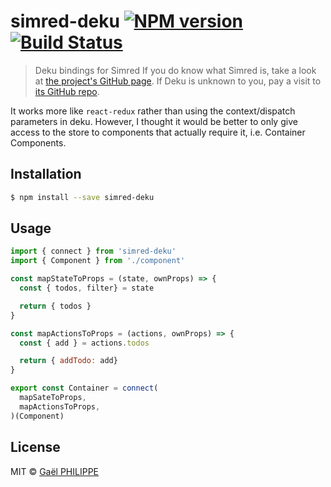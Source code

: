 # simred-deku [![NPM version](https://badge.fury.io/js/simred-deku.svg)](https://npmjs.org/package/simred-deku) [![Build Status](https://travis-ci.org/gaelph/simred-deku.svg?branch=master)](https://travis-ci.org/gaelph/simred-deku)

> Deku bindings for Simred
If you do know what Simred is, take a look at [the project's GitHub page](https://github.com/gaelph/simred).
If Deku is unknown to you, pay a visit to [its GitHub repo](https://github.com/anthonyshort/deku).

It works more like `react-redux` rather than using the context/dispatch parameters in deku.
However, I thought it would be better to only give access to the store to components that
actually require it, i.e. Container Components.

## Installation

```sh
$ npm install --save simred-deku
```

## Usage

```js
import { connect } from 'simred-deku'
import { Component } from './component'

const mapStateToProps = (state, ownProps) => {
  const { todos, filter} = state

  return { todos }
}

const mapActionsToProps = (actions, ownProps) => {
  const { add } = actions.todos

  return { addTodo: add}
}

export const Container = connect(
  mapSateToProps,
  mapActionsToProps,
)(Component)
```

## License

MIT © [Gaël PHILIPPE](https://github.com/gaelph)
